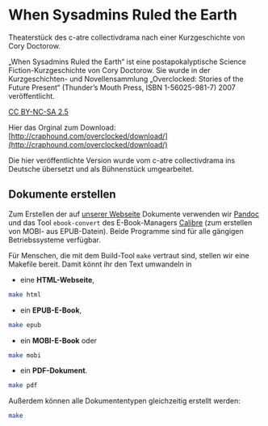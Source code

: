 When Sysadmins Ruled the Earth
==============================

Theaterstück des c-atre collectivdrama nach einer Kurzgeschichte von Cory Doctorow.

„When Sysadmins Ruled the Earth“ ist eine postapokalyptische Science Fiction-Kurzgeschichte von Cory Doctorow. Sie wurde in der Kurzgeschichten- und Novellensammlung „Overclocked: Stories of the Future Present“ (Thunder’s Mouth Press, ISBN 1-56025-981-7) 2007 veröffentlicht.

[CC BY-NC-SA 2.5](https://creativecommons.org/licenses/by-nc-sa/2.5)

Hier das Orginal zum Download: [http://craphound.com/overclocked/download/](http://craphound.com/overclocked/download/)

Die hier veröffentlichte Version wurde vom c-atre collectivdrama ins Deutsche übersetzt und als Bühnenstück umgearbeitet. 

## Dokumente erstellen
Zum Erstellen der auf [unserer Webseite](https://c-atre.de/produktionen/when-sysadmins-rule-the-earth/data/) Dokumente verwenden wir [Pandoc](http://johnmacfarlane.net/pandoc/) und das Tool `ebook-convert` des E-Book-Managers [Calibre](http://calibre-ebook.com/) (zum erstellen von MOBI- aus EPUB-Datein). Beide Programme sind für alle gängigen Betriebssysteme verfügbar.

Für Menschen, die mit dem Build-Tool `make` vertraut sind, stellen wir eine Makefile bereit. Damit könnt ihr den Text umwandeln in

* eine **HTML-Webseite**,

```bash
make html
```

* ein **EPUB-E-Book**,

```bash
make epub
```

* ein **MOBI-E-Book** oder

```bash
make mobi
```

* ein **PDF-Dokument**.

```bash
make pdf
```

Außerdem können alle Dokumententypen gleichzeitig erstellt werden:

```bash
make
```
